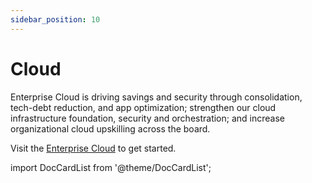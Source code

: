 ```yaml
---
sidebar_position: 10
---
```


# Cloud

Enterprise Cloud is driving savings and security through consolidation, tech-debt reduction, and app optimization; strengthen our cloud infrastructure foundation, security and orchestration; and increase organizational cloud upskilling across the board.

Visit the [Enterprise Cloud](https://collab.lilly.com/sites/EnterpriseCloud) to get started.

import DocCardList from '@theme/DocCardList';

<DocCardList />

